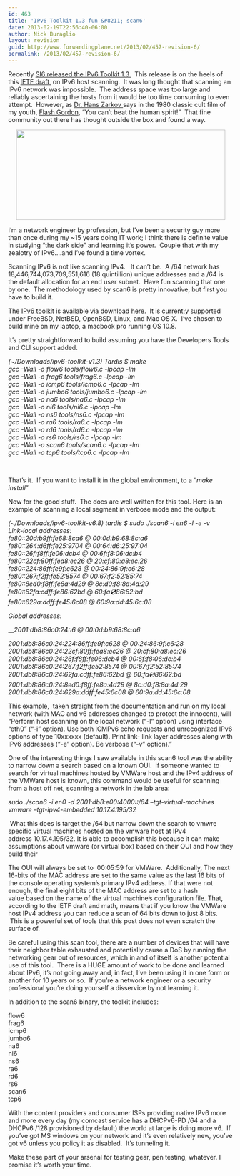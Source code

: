 ```yaml
---
id: 463
title: 'IPv6 Toolkit 1.3 fun &#8211; scan6'
date: 2013-02-19T22:56:40-06:00
author: Nick Buraglio
layout: revision
guid: http://www.forwardingplane.net/2013/02/457-revision-6/
permalink: /2013/02/457-revision-6/
---
```

Recently <a href="http://www.si6networks.com/tools/ipv6toolkit/" target="_blank">SI6 released the IPv6 Toolkit 1.3 </a>  This release is on the heels of this <a href="http://tools.ietf.org/html/draft-ietf-opsec-ipv6-host-scanning-00" target="_blank">IETF draft </a> on IPv6 host scanning.  It was long thought that scanning an IPv6 network was impossible.  The address space was too large and reliably ascertaining the hosts from it would be too time consuming to even attempt.  However, as <a href="http://en.wikipedia.org/wiki/Hans_Zarkov" target="_blank">Dr. Hans Zarkov </a>says in the 1980 classic cult film of my youth, <a href="http://en.wikipedia.org/wiki/Flash_Gordon_(film)" target="_blank">Flash Gordon</a>, &#8220;You can&#8217;t beat the human spirit!&#8221;  That fine community out there has thought outside the box and found a way.

<p style="text-align: center;">
  <img class="aligncenter" alt="" src="http://www.thiel-a-vision.com/wp-content/uploads/2010/07/flash68sm.jpg" width="468" height="202" />
</p>

I&#8217;m a network engineer by profession, but I&#8217;ve been a security guy more than once during my ~15 years doing IT work; I think there is definite value in studying &#8220;the dark side&#8221; and learning it&#8217;s power.  Couple that with my zealotry of IPv6&#8230;.and I&#8217;ve found a time vortex.

Scanning IPv6 is not like scanning IPv4.   It can&#8217;t be.  A /64 network has 18,446,744,073,709,551,616 (18 quintillion) unique addresses and a /64 is the default allocation for an end user subnet.  Have fun scanning that one by one.  The methodology used by scan6 is pretty innovative, but first you have to build it.

The <a href="http://www.si6networks.com/tools/ipv6toolkit/" target="_blank">IPv6 toolkit</a> is available via download <a href="http://www.si6networks.com/tools/ipv6toolkit/ipv6-toolkit-v1.3.1.tar.gz" target="_blank">here</a>.  It is current;y supported under FreeBSD, NetBSD, OpenBSD, Linux, and Mac OS X.  I&#8217;ve chosen to build mine on my laptop, a macbook pro running OS 10.8.

It&#8217;s pretty straightforward to build assuming you have the Developers Tools and CLI support added.

_(~/Downloads/ipv6-toolkit-v1.3) Tardis $ make_  
_gcc -Wall -o flow6 tools/flow6.c -lpcap -lm_  
_gcc -Wall -o frag6 tools/frag6.c -lpcap -lm_  
_gcc -Wall -o icmp6 tools/icmp6.c -lpcap -lm_  
_gcc -Wall -o jumbo6 tools/jumbo6.c -lpcap -lm_  
_gcc -Wall -o na6 tools/na6.c -lpcap -lm_  
_gcc -Wall -o ni6 tools/ni6.c -lpcap -lm_  
_gcc -Wall -o ns6 tools/ns6.c -lpcap -lm_  
_gcc -Wall -o ra6 tools/ra6.c -lpcap -lm_  
_gcc -Wall -o rd6 tools/rd6.c -lpcap -lm_  
_gcc -Wall -o rs6 tools/rs6.c -lpcap -lm_  
_gcc -Wall -o scan6 tools/scan6.c -lpcap -lm_  
_gcc -Wall -o tcp6 tools/tcp6.c -lpcap -lm_

&nbsp;

That&#8217;s it.  If you want to install it in the global environment, to a &#8220;_make install_&#8221;

Now for the good stuff.  The docs are well written for this tool. Here is an example of scanning a local segment in verbose mode and the output:

_(~/Downloads/ipv6-toolkit-v6.8) tardis $ sudo ./scan6 -i en6 -l -e -v_  
_Link-local addresses:_  
_fe80::20d:b9ff:fe68:8ca6 @ 00:0d:b9:68:8c:a6_  
_fe80::264:d6ff:fe25:9704 @ 00:64:d6:25:97:04_  
_fe80::26f:f8ff:fe06:dcb4 @ 00:6f:f8:06:dc:b4_  
_fe80::22cf:80ff:fea8:ec26 @ 20:cf:80:a8:ec:26_  
_fe80::224:86ff:fe9f:c628 @ 00:24:86:9f:c6:28_  
_fe80::267:f2ff:fe52:8574 @ 00:67:f2:52:85:74_  
_fe80::8ed0:f8ff:fe8a:4d29 @ 8c:d0:f8:8a:4d:29_  
_fe80::62fa:cdff:fe86:62bd @ 60:fa:cd:86:62:bd_  
_fe80::629a:ddff:fe45:6c08 @ 60:9a:dd:45:6c:08_

_Global addresses:_

___2001:db8:86c0:24::6 @ 00:0d:b9:68:8c:a6_

_2001:db8:86c0:24:224:86ff:fe9f:c628 @ 00:24:86:9f:c6:28_  
_2001:db8:86c0:24:22cf:80ff:fea8:ec26 @ 20:cf:80:a8:ec:26_  
_2001:db8:86c0:24:26f:f8ff:fe06:dcb4 @ 00:6f:f8:06:dc:b4_  
_2001:db8:86c0:24:267:f2ff:fe52:8574 @ 00:67:f2:52:85:74_  
_2001:db8:86c0:24:62fa:cdff:fe86:62bd @ 60:fa:cd:86:62:bd_  
_2001:db8:86c0:24:8ed0:f8ff:fe8a:4d29 @ 8c:d0:f8:8a:4d:29_  
_2001:db8:86c0:24:629a:ddff:fe45:6c08 @ 60:9a:dd:45:6c:08_

This example,  taken straight from the documentation and run on my local network (with MAC and v6 addresses changed to protect the innocent), will &#8220;Perform host scanning on the local network (“-l” option) using interface “eth0” (“-i” option). Use both ICMPv6 echo requests and unrecognized IPv6 options of type 10xxxxxx (default). Print link- link layer addresses along with IPv6 addresses (“-e” option). Be verbose (“-v” option).&#8221;

One of the interesting things I saw available in this scan6 tool was the ability to narrow down a search based on a known OUI.  If someone wanted to search for virtual machines hosted by VMWare host and the IPv4 address of the VMWare host is known, this command would be useful for scanning from a host off net, scanning a network in the lab area:

<div title="Page 6">
  <p>
    <em>sudo ./scan6 -i en0 -d 2001:db8:e00:4000::/64 –tgt-virtual-machines vmware –tgt-ipv4-embedded 10.17.4.195/32</em>
  </p>
</div>

<div title="Page 6">
  <p>
     What this does is target the /64 but narrow down the search to vmwre specific virtual machines hosted on the vmware host at IPv4 address 10.17.4.195/32. It is able to accomplish this because it can make assumptions about vmware (or virtual box) based on their OUI and how they build their
  </p>
  
  <p>
    The OUI will always be set to  00:05:59 for VMWare.  Additionally, The next 16-bits of the MAC address are set to the same value as the last 16 bits of the console operating system&#8217;s primary IPv4 address. If that were not enough, the final eight bits of the MAC address are set to a hash value based on the name of the virtual machine&#8217;s configuration file. That, according to the IETF draft and math, means that if you know the VMWare host IPv4 address you can reduce a scan of 64 bits down to just 8 bits.  This is a powerful set of tools that this post does not even scratch the surface of.
  </p>
  
  <p>
    Be careful using this scan tool, there are a number of devices that will have their neighbor table exhausted and potentially cause a DoS by running the networking gear out of resources, which in and of itself is another potential use of this tool.  There is a HUGE amount of work to be done and learned about IPv6, it&#8217;s not going away and, in fact, I&#8217;ve been using it in one form or another for 10 years or so.  If you&#8217;re a network engineer or a security professional you&#8217;re doing yourself a disservice by not learning it.
  </p>
  
  <p>
    In addition to the scan6 binary, the toolkit includes:
  </p>
  
  <p>
    flow6<br /> frag6<br /> icmp6<br /> jumbo6<br /> na6<br /> ni6<br /> ns6<br /> ra6<br /> rd6<br /> rs6<br /> scan6<br /> tcp6
  </p>
  
  <p>
    With the content providers and consumer ISPs providing native IPv6 more and more every day (my comcast service has a DHCPv6-PD /64 and a DHCPv6 /128 provisioned by default) the world at large is doing more v6.  If you&#8217;ve got MS windows on your network and it&#8217;s even relatively new, you&#8217;ve got v6 unless you policy it as disabled.  It&#8217;s tunneling it.
  </p>
  
  <p>
    Make these part of your arsenal for testing gear, pen testing, whatever. I promise it&#8217;s worth your time.
  </p>
</div>

&nbsp;